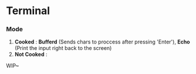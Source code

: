 # Terminal

### Mode
1. **Cooked** : **Bufferd** (Sends chars to proccess after pressing 'Enter'), **Echo** (Print the input right back to the screen)
2. **Not Cooked** :


WIP~
